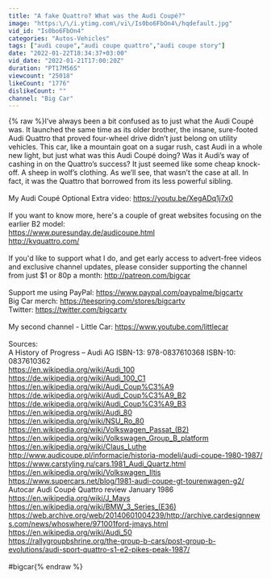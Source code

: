 ```yaml
---
title: "A fake Quattro? What was the Audi Coupé?"
image: "https:\/\/i.ytimg.com\/vi\/Is0bo6FbOn4\/hqdefault.jpg"
vid_id: "Is0bo6FbOn4"
categories: "Autos-Vehicles"
tags: ["audi coupe","audi coupe quattro","audi coupe story"]
date: "2022-01-22T18:34:37+03:00"
vid_date: "2022-01-21T17:00:20Z"
duration: "PT17M56S"
viewcount: "25018"
likeCount: "1776"
dislikeCount: ""
channel: "Big Car"
---
```

{% raw %}I’ve always been a bit confused as to just what the Audi Coupé was. It launched the same time as its older brother, the insane, sure-footed Audi Quattro that proved four-wheel drive didn’t just belong on utility vehicles. This car, like a mountain goat on a sugar rush, cast Audi in a whole new light, but just what was this Audi Coupé doing? Was it Audi’s way of cashing in on the Quattro’s success? It just seemed like some cheap knock-off. A sheep in wolf’s clothing. As we’ll see, that wasn’t the case at all. In fact, it was the Quattro that borrowed from its less powerful sibling.<br /><br />My Audi Coupé Optional Extra video: <a rel="nofollow" target="blank" href="https://youtu.be/XegADq1j7x0">https://youtu.be/XegADq1j7x0</a><br /><br />If you want to know more, here's a couple of great websites focusing on the earlier B2 model:<br /><a rel="nofollow" target="blank" href="https://www.puresunday.de/audicoupe.html">https://www.puresunday.de/audicoupe.html</a><br /><a rel="nofollow" target="blank" href="http://kvquattro.com/">http://kvquattro.com/</a><br /><br />If you'd like to support what I do, and get early access to advert-free videos and exclusive channel updates, please consider supporting the channel from just $1 or 80p a month: <a rel="nofollow" target="blank" href="http://patreon.com/bigcar">http://patreon.com/bigcar</a><br /><br />Support me using PayPal: <a rel="nofollow" target="blank" href="https://www.paypal.com/paypalme/bigcartv">https://www.paypal.com/paypalme/bigcartv</a><br />Big Car merch:  <a rel="nofollow" target="blank" href="https://teespring.com/stores/bigcartv">https://teespring.com/stores/bigcartv</a><br />Twitter: <a rel="nofollow" target="blank" href="https://twitter.com/bigcartv">https://twitter.com/bigcartv</a><br /><br />My second channel - Little Car: <a rel="nofollow" target="blank" href="https://www.youtube.com/littlecar">https://www.youtube.com/littlecar</a><br /><br />Sources:<br />A History of Progress – Audi AG ISBN-13: 978-0837610368 ISBN-10: 0837610362<br /><a rel="nofollow" target="blank" href="https://en.wikipedia.org/wiki/Audi_100">https://en.wikipedia.org/wiki/Audi_100</a><br /><a rel="nofollow" target="blank" href="https://de.wikipedia.org/wiki/Audi_100_C1">https://de.wikipedia.org/wiki/Audi_100_C1</a><br /><a rel="nofollow" target="blank" href="https://en.wikipedia.org/wiki/Audi_Coup%C3%A9">https://en.wikipedia.org/wiki/Audi_Coup%C3%A9</a><br /><a rel="nofollow" target="blank" href="https://de.wikipedia.org/wiki/Audi_Coup%C3%A9_B2">https://de.wikipedia.org/wiki/Audi_Coup%C3%A9_B2</a><br /><a rel="nofollow" target="blank" href="https://de.wikipedia.org/wiki/Audi_Coup%C3%A9_B3">https://de.wikipedia.org/wiki/Audi_Coup%C3%A9_B3</a><br /><a rel="nofollow" target="blank" href="https://en.wikipedia.org/wiki/Audi_80">https://en.wikipedia.org/wiki/Audi_80</a><br /><a rel="nofollow" target="blank" href="https://en.wikipedia.org/wiki/NSU_Ro_80">https://en.wikipedia.org/wiki/NSU_Ro_80</a><br /><a rel="nofollow" target="blank" href="https://en.wikipedia.org/wiki/Volkswagen_Passat_(B2)">https://en.wikipedia.org/wiki/Volkswagen_Passat_(B2)</a><br /><a rel="nofollow" target="blank" href="https://en.wikipedia.org/wiki/Volkswagen_Group_B_platform">https://en.wikipedia.org/wiki/Volkswagen_Group_B_platform</a><br /><a rel="nofollow" target="blank" href="https://en.wikipedia.org/wiki/Claus_Luthe">https://en.wikipedia.org/wiki/Claus_Luthe</a><br /><a rel="nofollow" target="blank" href="http://www.audicoupe.pl/informacje/historia-modeli/audi-coupe-1980-1987/">http://www.audicoupe.pl/informacje/historia-modeli/audi-coupe-1980-1987/</a><br /><a rel="nofollow" target="blank" href="https://www.carstyling.ru/cars.1981_Audi_Quartz.html">https://www.carstyling.ru/cars.1981_Audi_Quartz.html</a><br /><a rel="nofollow" target="blank" href="https://en.wikipedia.org/wiki/Volkswagen_Iltis">https://en.wikipedia.org/wiki/Volkswagen_Iltis</a><br /><a rel="nofollow" target="blank" href="https://www.supercars.net/blog/1981-audi-coupe-gt-tourenwagen-g2/">https://www.supercars.net/blog/1981-audi-coupe-gt-tourenwagen-g2/</a><br />Autocar Audi Coupé Quattro review January 1986<br /><a rel="nofollow" target="blank" href="https://en.wikipedia.org/wiki/J_Mays">https://en.wikipedia.org/wiki/J_Mays</a><br /><a rel="nofollow" target="blank" href="https://en.wikipedia.org/wiki/BMW_3_Series_(E36)">https://en.wikipedia.org/wiki/BMW_3_Series_(E36)</a><br /><a rel="nofollow" target="blank" href="https://web.archive.org/web/20140601004239/http://archive.cardesignnews.com/news/whoswhere/971001ford-jmays.html">https://web.archive.org/web/20140601004239/http://archive.cardesignnews.com/news/whoswhere/971001ford-jmays.html</a><br /><a rel="nofollow" target="blank" href="https://en.wikipedia.org/wiki/Audi_50">https://en.wikipedia.org/wiki/Audi_50</a><br /><a rel="nofollow" target="blank" href="https://rallygroupbshrine.org/the-group-b-cars/post-group-b-evolutions/audi-sport-quattro-s1-e2-pikes-peak-1987/">https://rallygroupbshrine.org/the-group-b-cars/post-group-b-evolutions/audi-sport-quattro-s1-e2-pikes-peak-1987/</a><br /><br />#bigcar{% endraw %}
